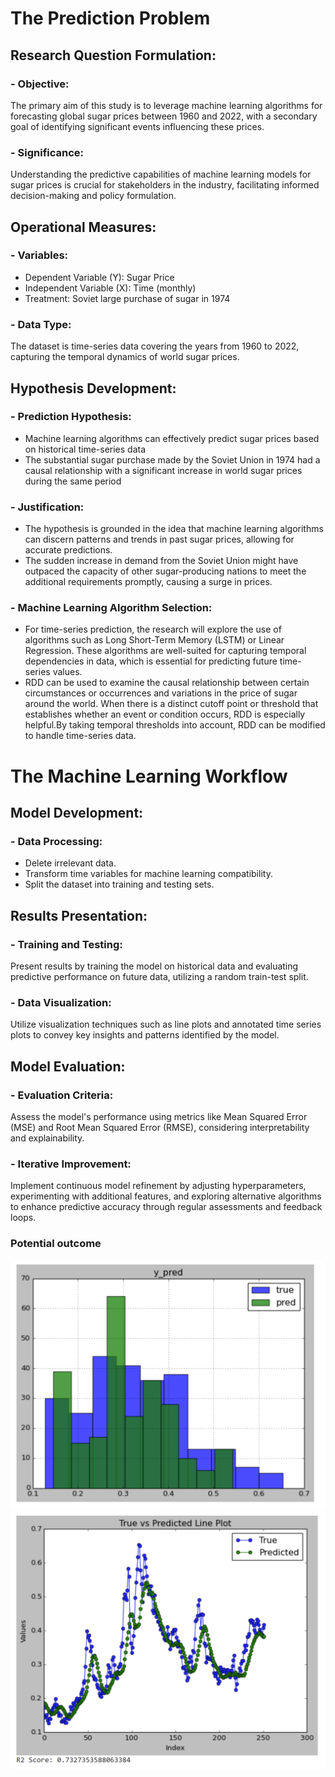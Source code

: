 # The Prediction Problem

## Research Question Formulation:

### - Objective: 
The primary aim of this study is to leverage machine learning algorithms for forecasting global sugar prices between 1960 and 2022, with a secondary goal of identifying significant events influencing these prices.

### - Significance: 
Understanding the predictive capabilities of machine learning models for sugar prices is crucial for stakeholders in the industry, facilitating informed decision-making and policy formulation.

## Operational Measures:

### - Variables: 
- Dependent Variable (Y): Sugar Price
- Independent Variable (X): Time (monthly)
- Treatment: Soviet large purchase of sugar in 1974

### - Data Type: 
The dataset is time-series data covering the years from 1960 to 2022, capturing the temporal dynamics of world sugar prices.

## Hypothesis Development:

### - Prediction Hypothesis: 
- Machine learning algorithms can effectively predict sugar prices based on historical time-series data
- The substantial sugar purchase made by the Soviet Union in 1974 had a causal relationship with a significant increase in world sugar prices during the same period

### - Justification: 
- The hypothesis is grounded in the idea that machine learning algorithms can discern patterns and trends in past sugar prices, allowing for accurate predictions. 
- The sudden increase in demand from the Soviet Union might have outpaced the capacity of other sugar-producing nations to meet the additional requirements promptly, causing a surge in prices.
### - Machine Learning Algorithm Selection: 
- For time-series prediction, the research will explore the use of algorithms such as Long Short-Term Memory (LSTM) or Linear Regression. These algorithms are well-suited for capturing temporal dependencies in data, which is essential for predicting future time-series values.
- RDD can be used to examine the causal relationship between certain circumstances or occurrences and variations in the price of sugar around the world. When there is a distinct cutoff point or threshold that establishes whether an event or condition occurs, RDD is especially helpful.By taking temporal thresholds into account, RDD can be modified to handle time-series data. 

# The Machine Learning Workflow

## Model Development:

### - Data Processing:
- Delete irrelevant data.
- Transform time variables for machine learning compatibility.
- Split the dataset into training and testing sets.

## Results Presentation:

### - Training and Testing: 
Present results by training the model on historical data and evaluating predictive performance on future data, utilizing a random train-test split.

### - Data Visualization: 
Utilize visualization techniques such as line plots and annotated time series plots to convey key insights and patterns identified by the model.

## Model Evaluation:

### - Evaluation Criteria: 
Assess the model's performance using metrics like Mean Squared Error (MSE) and Root Mean Squared Error (RMSE), considering interpretability and explainability.

### - Iterative Improvement: 
Implement continuous model refinement by adjusting hyperparameters, experimenting with additional features, and exploring alternative algorithms to enhance predictive accuracy through regular assessments and feedback loops.

### Potential outcome
![prediction](prediction.png)
![prediction1](prediction1.png)
